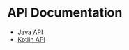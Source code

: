 # API Documentation

* [Java API](https://odenix.github.io/minipack/javadoc/)
* [Kotlin API](https://odenix.github.io/minipack/kdoc/)
